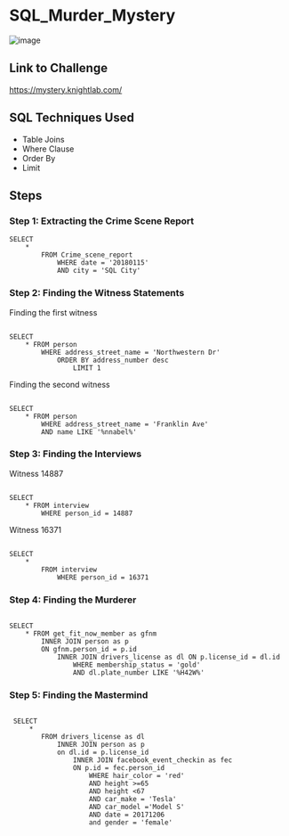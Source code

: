 # SQL_Murder_Mystery

![image](https://github.com/JP852/SQL_Murder_Mystery/assets/142391590/67675b5e-7ffa-4bd4-8a3d-4b10b95f47b7)


## Link to Challenge

https://mystery.knightlab.com/

## SQL Techniques Used

- Table Joins
- Where Clause
- Order By
- Limit

## Steps

### Step 1: Extracting the Crime Scene Report

```
SELECT 
    * 
        FROM Crime_scene_report
            WHERE date = '20180115'
            AND city = 'SQL City'

```
### Step 2: Finding the Witness Statements

Finding the first witness

```

SELECT 
    * FROM person
        WHERE address_street_name = 'Northwestern Dr'
            ORDER BY address_number desc
                LIMIT 1

```

Finding the second witness

```

SELECT 
    * FROM person
        WHERE address_street_name = 'Franklin Ave'
        AND name LIKE '%nnabel%'

```
### Step 3: Finding the Interviews

Witness 14887

```
 
SELECT 
    * FROM interview
        WHERE person_id = 14887

```

Witness 16371

```
 
SELECT 
    * 
        FROM interview
            WHERE person_id = 16371
```
### Step 4: Finding the Murderer

```

SELECT 
    * FROM get_fit_now_member as gfnm
        INNER JOIN person as p 
        ON gfnm.person_id = p.id
            INNER JOIN drivers_license as dl ON p.license_id = dl.id
                WHERE membership_status = 'gold'
                AND dl.plate_number LIKE '%H42W%'
```
### Step 5: Finding the Mastermind

```

 SELECT 
     *
        FROM drivers_license as dl
            INNER JOIN person as p 
            on dl.id = p.license_id
                INNER JOIN facebook_event_checkin as fec
                ON p.id = fec.person_id
                    WHERE hair_color = 'red'
                    AND height >=65
                    AND height <67
                    AND car_make = 'Tesla'
                    AND car_model ='Model S' 
                    AND date = 20171206
                    and gender = 'female' 
```








